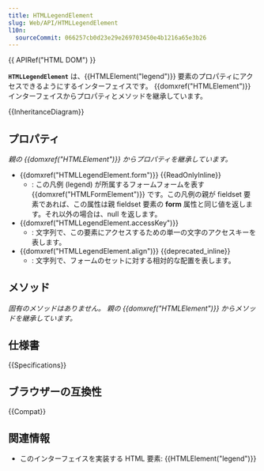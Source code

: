 ```yaml
---
title: HTMLLegendElement
slug: Web/API/HTMLLegendElement
l10n:
  sourceCommit: 066257cb0d23e29e269703450e4b1216a65e3b26
---
```


{{ APIRef("HTML DOM") }}

**`HTMLLegendElement`** は、{{HTMLElement("legend")}} 要素のプロパティにアクセスできるようにするインターフェイスです。 {{domxref("HTMLElement")}} インターフェイスからプロパティとメソッドを継承しています。

{{InheritanceDiagram}}

## プロパティ

_親の {{domxref("HTMLElement")}} からプロパティを継承しています。_

- {{domxref("HTMLLegendElement.form")}} {{ReadOnlyInline}}
  - : この凡例 (legend) が所属するフォームフォームを表す {{domxref("HTMLFormElement")}} です。この凡例の親が fieldset 要素であれば、この属性は親 fieldset 要素の **form** 属性と同じ値を返します。それ以外の場合は、null を返します。
- {{domxref("HTMLLegendElement.accessKey")}}
  - : 文字列で、この要素にアクセスするための単一の文字のアクセスキーを表します。
- {{domxref("HTMLLegendElement.align")}} {{deprecated_inline}}
  - : 文字列で、フォームのセットに対する相対的な配置を表します。

## メソッド

_固有のメソッドはありません。 親の {{domxref("HTMLElement")}} からメソッドを継承しています。_

## 仕様書

{{Specifications}}

## ブラウザーの互換性

{{Compat}}

## 関連情報

- このインターフェイスを実装する HTML 要素: {{HTMLElement("legend")}}
